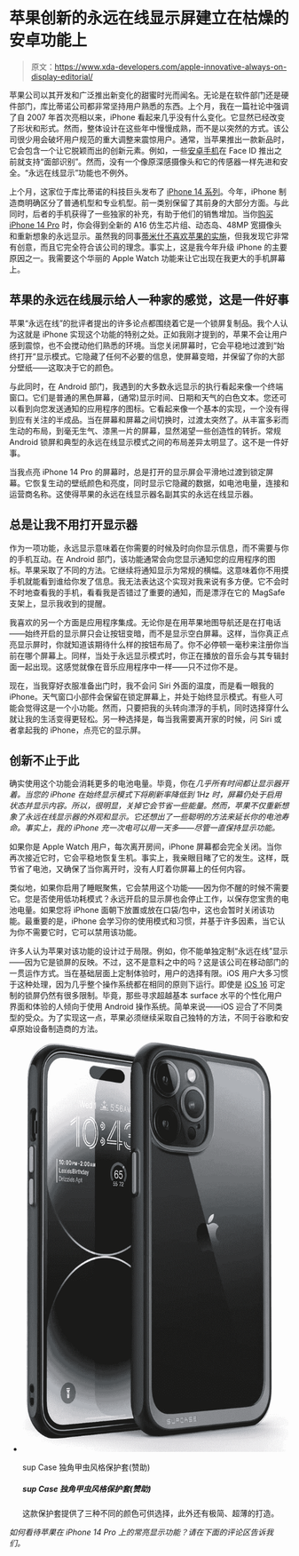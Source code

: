 # 苹果创新的永远在线显示屏建立在枯燥的安卓功能上

> 原文：<https://www.xda-developers.com/apple-innovative-always-on-display-editorial/>

苹果公司以其开发和广泛推出新变化的甜蜜时光而闻名。无论是在软件部门还是硬件部门，库比蒂诺公司都非常坚持用户熟悉的东西。上个月，我在一篇社论中强调了自 2007 年首次亮相以来，iPhone 看起来几乎没有什么变化。它显然已经改变了形状和形式。然而，整体设计在这些年中慢慢成熟，而不是以突然的方式。该公司很少用会破坏用户规范的重大调整来震惊用户。通常，当苹果推出一款新品时，它会包含一个让它脱颖而出的创新元素。例如，一些[安卓手机](https://www.xda-developers.com/best-android-phones/)在 Face ID 推出之前就支持“面部识别”。然而，没有一个像原深感摄像头和它的传感器一样先进和安全。“永远在线显示”功能也不例外。

上个月，这家位于库比蒂诺的科技巨头发布了 [iPhone 14 系列](https://www.xda-developers.com/apple-iphone-14-series-explained/)。今年，iPhone 制造商明确区分了普通机型和专业机型。前一类别保留了其前身的大部分方面。与此同时，后者的手机获得了一些独家的补充，有助于他们的销售增加。当你[购买 iPhone 14 Pro](http://xda-developers.com/best-apple-iphone-14-deals) 时，你会得到全新的 A16 仿生芯片组、动态岛、48MP 宽摄像头和重新想象的永远显示。虽然我的同事[蒂米什不喜欢苹果的实施](https://www.xda-developers.com/apple-iphone-14-pro-why-i-dont-use-aod-editorial/)，但我发现它非常有创意，而且它完全符合该公司的理念。事实上，这是我今年升级 iPhone 的主要原因之一。我需要这个华丽的 Apple Watch 功能来让它出现在我更大的手机屏幕上。

## 苹果的永远在线展示给人一种家的感觉，这是一件好事

苹果“永远在线”的批评者提出的许多论点都围绕着它是一个锁屏复制品。我个人认为这就是 iPhone 实现这个功能的特别之处。正如我刚才提到的，苹果不会让用户感到震惊，也不会搅动他们熟悉的环境。当您关闭屏幕时，它会平稳地过渡到“始终打开”显示模式。它隐藏了任何不必要的信息，使屏幕变暗，并保留了你的大部分壁纸——这取决于它的颜色。

与此同时，在 Android 部门，我遇到的大多数永远显示的执行看起来像一个终端窗口。它们是普通的黑色屏幕，(通常)显示时间、日期和天气的白色文本。您还可以看到向您发送通知的应用程序的图标。它看起来像一个基本的实现，一个没有得到应有关注的半成品。当在屏幕和屏幕之间切换时，过渡太突然了。从丰富多彩而生动的布局，到毫无生气、漆黑一片的屏幕，显然渴望一些创造性的转折。常规 Android 锁屏和典型的永远在线显示模式之间的布局差异太明显了。这不是一件好事。

当我点亮 iPhone 14 Pro 的屏幕时，总是打开的显示屏会平滑地过渡到锁定屏幕。它恢复生动的壁纸颜色和亮度，同时显示它隐藏的数据，如电池电量，连接和运营商名称。这使得苹果的永远在线显示器名副其实的永远在线显示器。

## 总是让我不用打开显示器

作为一项功能，永远显示意味着在你需要的时候及时向你显示信息，而不需要与你的手机互动。在 Android 部门，该功能通常会向您显示通知您的应用程序的图标。苹果采取了不同的方法。它继续将通知显示为常规的横幅。这意味着你不用摸手机就能看到谁给你发了信息。我无法表达这个实现对我来说有多方便。它不会时不时地查看我的手机，看看我是否错过了重要的通知，而是漂浮在它的 MagSafe 支架上，显示我收到的提醒。

我喜欢的另一个方面是应用程序集成。无论你是在用苹果地图导航还是在打电话——始终开启的显示屏只会让按钮变暗，而不是显示空白屏幕。这样，当你真正点亮显示屏时，你就知道该期待什么样的按钮布局了。你不必停顿一毫秒来注册你当前在哪个屏幕上。同样，当处于永远显示模式时，你正在播放的音乐会与其专辑封面一起出现。这感觉就像在音乐应用程序中一样——只不过你不是。

现在，当我穿好衣服准备出门时，我不会问 Siri 外面的温度，而是看一眼我的 iPhone。天气窗口小部件会保留在锁定屏幕上，并处于始终显示模式。有些人可能会觉得这是一个小功能。然而，只要把我的头转向漂浮的手机，同时选择穿什么就让我的生活变得更轻松。另一种选择是，每当我需要离开家的时候，问 Siri 或者拿起我的 iPhone，点亮它的显示屏。

## 创新不止于此

确实使用这个功能会消耗更多的电池电量。毕竟，你在*几乎所有时间都让显示器开着。当您的 iPhone 在始终显示模式下将刷新率降低到 1Hz 时，屏幕仍处于启用状态并显示内容。所以，很明显，关掉它会节省一些能量。然而，苹果不仅重新想象了永远在线显示器的外观和显示。它还想出了一些聪明的方法来延长你的电池寿命。事实上，我的 iPhone 充一次电可以用一天多——尽管一直保持显示功能。*

如果你是 Apple Watch 用户，每次离开房间，iPhone 屏幕都会完全关闭。当你再次接近它时，它会平稳地恢复生机。事实上，我亲眼目睹了它的发生。这样，既节省了电池，又确保了当你离开时，没有人盯着你屏幕上的任何内容。

类似地，如果你启用了睡眠聚焦，它会禁用这个功能——因为你不醒的时候不需要它。您是否使用低功耗模式？永远开启的显示屏也会停止工作，以保存您宝贵的电池电量。如果您将 iPhone 面朝下放置或放在口袋/包中，这也会暂时关闭该功能。最重要的是，iPhone 会学习你的使用模式和习惯，并基于许多因素，当它认为你不需要它时，它可以禁用该功能。

许多人认为苹果对该功能的设计过于局限。例如，你不能单独定制“永远在线”显示——因为它是锁屏的反映。不过，这不是意料之中的吗？这是该公司在移动部门的一贯运作方式。当在基础层面上定制体验时，用户的选择有限。iOS 用户大多习惯于这种处理，因为几乎整个操作系统都在相同的原则下运行。即使是 [iOS 16](http://xda-developers.com/ios-16) 可定制的锁屏仍然有很多限制。毕竟，那些寻求超越基本 surface 水平的个性化用户界面和体验的人倾向于使用 Android 操作系统。简单来说——iOS 迎合了不同类型的受众。为了实现这一点，苹果必须继续采取自己独特的方法，不同于谷歌和安卓原始设备制造商的方法。

*   <picture>![This case offers three different color options to choose from, in addition to a minimalistic, slim build.](img/a0ddf8a825d96bfea37b6a2da564c096.png)</picture>

    sup Case 独角甲虫风格保护套(赞助)

    ##### sup Case 独角甲虫风格保护套(赞助)

    这款保护套提供了三种不同的颜色可供选择，此外还有极简、超薄的打造。

*如何看待苹果在 iPhone 14 Pro 上的常亮显示功能？请在下面的评论区告诉我们。*